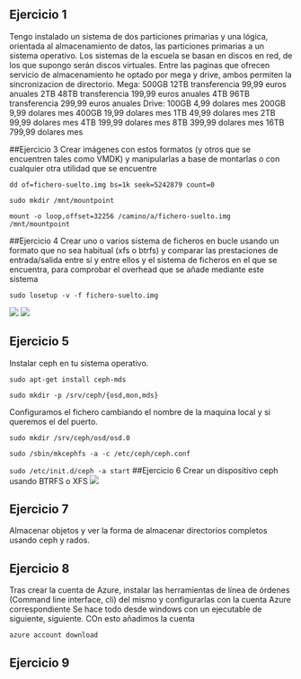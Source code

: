 ## Ejercicio 1
Tengo instalado un sistema de dos particiones primarias y una lógica, orientada al almacenamiento de datos, las particiones primarias a un sistema operativo.
Los sistemas de la escuela se basan en discos en red, de los que supongo serán discos virtuales.
Entre las paginas que ofrecen servicio de almacenamiento he optado por mega y drive, ambos permiten la sincronizacion de directorio.
Mega: 
500GB 12TB transferencia 99,99 euros anuales
2TB 48TB transferencia 199,99 euros anuales
4TB 96TB transferencia 299,99 euros anuales
Drive:
100GB 4,99 dolares mes
200GB 9,99 dolares mes
400GB 19,99 dolares mes
1TB 49,99 dolares mes
2TB 99,99 dolares mes
4TB 199,99 dolares mes
8TB 399,99 dolares mes
16TB 799,99 dolares mes

##Ejercicio 3
Crear imágenes con estos formatos (y otros que se encuentren tales como VMDK) y manipularlas a base de montarlas o con cualquier otra utilidad que se encuentre

`dd of=fichero-suelto.img bs=1k seek=5242879 count=0`

`sudo mkdir /mnt/mountpoint`

`mount -o loop,offset=32256 /camino/a/fichero-suelto.img /mnt/mountpoint`

##Ejercicio 4
Crear uno o varios sistema de ficheros en bucle usando un formato que no sea habitual (xfs o btrfs) y comparar las prestaciones de entrada/salida entre sí y entre ellos y el sistema de ficheros en el que se encuentra, para comprobar el overhead que se añade mediante este sistema

`sudo losetup -v -f fichero-suelto.img`

![](https://raw.github.com/elmendacorp/IVTAREAS/master/img/montajeunidad.png)
![](https://raw.github.com/elmendacorp/IVTAREAS/master/img/prueba1.png)

## Ejercicio 5
Instalar ceph en tu sistema operativo.

`sudo apt-get install ceph-mds`

`sudo mkdir -p /srv/ceph/{osd,mon,mds}`

Configuramos el fichero cambiando el nombre de la maquina local y si queremos el del puerto.

`sudo mkdir /srv/ceph/osd/osd.0`

`sudo /sbin/mkcephfs -a -c /etc/ceph/ceph.conf`

`sudo /etc/init.d/ceph -a start`
##Ejercicio 6
Crear un dispositivo ceph usando BTRFS o XFS
![](https://raw.github.com/elmendacorp/IVTAREAS/master/img/cephinstalado.png)

## Ejercicio 7
Almacenar objetos y ver la forma de almacenar directorios completos usando ceph y rados.

## Ejercicio 8
Tras crear la cuenta de Azure, instalar las herramientas de línea de órdenes (Command line interface, cli) del mismo y configurarlas con la cuenta Azure correspondiente
Se hace todo desde windows con un ejecutable de siguiente, siguiente.
COn esto añadimos la cuenta

`azure account download`
## Ejercicio 9


